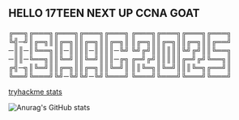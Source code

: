 ## HELLO 17TEEN NEXT UP CCNA GOAT


╔══╗╔═══╗╔═══╗╔═══╗╔═══╗     ╔═══╗╔═══╗╔═══╗╔═══╗
╚╣─╝║╔═╗║║╔═╗║║╔═╗║║╔═╗║     ║╔═╗║║╔═╗║║╔═╗║║╔══╝
─║║─║╚══╗║║─║║║║─║║║║─╚╝     ╚╝╔╝║║║║║║╚╝╔╝║║╚══╗
─║║─╚══╗║║╚═╝║║╚═╝║║║─╔╗     ╔═╝╔╝║║║║║╔═╝╔╝╚══╗║
╔╣─╗║╚═╝║║╔═╗║║╔═╗║║╚═╝║     ║║╚═╗║╚═╝║║║╚═╗╔══╝║
╚══╝╚═══╝╚╝─╚╝╚╝─╚╝╚═══╝     ╚═══╝╚═══╝╚═══╝╚═══╝


[tryhackme stats](https://raw.githubusercontent.com/<lsxxc>/<SET_USERNAME_HERE>/master/assets/thm_propic.png)

![Anurag's GitHub stats](https://github-readme-stats.vercel.app/api?username=lsxxc&theme=dark&show_icons=true)
